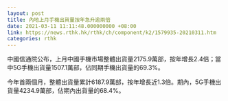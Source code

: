 ```yaml
---
layout: post
title: 內地上月手機出貨量按年急升逾兩倍
date: 2021-03-11 11:11:48.000000000 +08:00
link: https://news.rthk.hk/rthk/ch/component/k2/1579935-20210311.htm
categories: rthk
---
```


中國信通院公布，上月中國手機市場整體出貨量2175.9萬部，按年增長2.4倍；當中5G手機出貨量1507.1萬部，佔同期手機出貨量的69.3%。

今年首兩個月，整體出貨量累計6187.9萬部，按年增長近1.3倍。期內，5G手機出貨量4234.9萬部，佔期內出貨量的68.4%。
